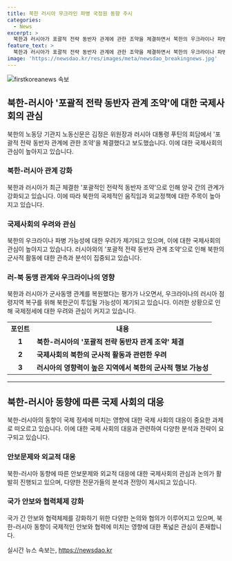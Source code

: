 ```yaml
---
title: 북한 러시아 우크라인 파병 국정원 동향 주시
categories:
  - News
excerpt: >
  북한과 러시아가 포괄적 전략 동반자 관계에 관한 조약을 체결하면서 북한의 우크라이나 파병 가능성이 제기되고 있습니다. 북한 정보 당국은 관련 동향을 주시하고 있으며, 북러 조약 제4조에 따르면 양국이 군사적 및 기타 원조를 제공해야 할 의무가 있습니다. 이에 따라 북한군이 우크라이나의 러시아 점령지역 복구를 위해 투입될 가능성이 제기되고 있습니다. (150자)
feature_text: >
  북한과 러시아가 포괄적 전략 동반자 관계에 관한 조약을 체결하면서 북한의 우크라이나 파병 가능성이 제기되고 있습니다. 북한 정보 당국은 관련 동향을 주시하고 있으며, 북러 조약 제4조에 따르면 양국이 군사적 및 기타 원조를 제공해야 할 의무가 있습니다. 이에 따라 북한군이 우크라이나의 러시아 점령지역 복구를 위해 투입될 가능성이 제기되고 있습니다. (150자)
image: 'https://newsdao.kr/res/images/meta/newsdao_breakingnews.jpg'
---
```


<p><img src="https://newsdao.kr/res/images/meta/newsdao_breakingnews.jpg" alt="firstkoreanews 속보" /></p>

<h2 data-ke-size="size26">북한-러시아 '포괄적 전략 동반자 관계 조약'에 대한 국제사회의 관심</h2>

<p data-ke-size="size16">북한의 노동당 기관지 노동신문은 김정은 위원장과 러시아 대통령 푸틴의 회담에서 '포괄적 전략 동반자 관계에 관한 조약'을 체결했다고 보도했습니다. 이에 대한 국제사회의 관심이 높아지고 있습니다. </p>

<h3><b>북한-러시아 관계 강화</b></h3>

<p data-ke-size="size16">북한과 러시아가 최근 체결한 '포괄적인 전략적 동반자 조약'으로 인해 양국 간의 관계가 강화되고 있습니다. 이에 따라 북한의 국제적인 움직임과 외교정책에 대한 주목이 높아지고 있습니다. </p>

<h3><b>국제사회의 우려와 관심</b></h3>

<p data-ke-size="size16">북한의 우크라이나 파병 가능성에 대한 우려가 제기되고 있으며, 이에 대한 국제사회의 관심이 높아지고 있습니다. 러시아와의 '포괄적 전략 동반자 관계 조약'으로 인해 북한의 군사적 활동에 대한 관측과 분석이 집중되고 있습니다.</p>

<h3><b>러-북 동맹 관계와 우크라이나의 영향</b></h3>

<p data-ke-size="size16">북한과 러시아가 군사동맹 관계를 복원했다는 평가가 나오면서, 우크라이나의 러시아 점령지역 복구를 위해 북한군이 투입될 가능성이 제기되고 있습니다. 이러한 상황으로 인해 국제정세에 대한 우려와 관심이 커지고 있습니다. </p>

<table>
    <tr>
        <td style="text-align: center; height: 17px;"><b>포인트</b></td>
        <td style="text-align: center; height: 17px;"><b>내용</b></td>
    </tr>
    <tr>
        <td style="text-align: center; height: 17px;"><b>1</b></td>
        <td><b>북한-러시아의 '포괄적 전략 동반자 관계 조약' 체결</b></td>
    </tr>
    <tr>
        <td style="text-align: center; height: 17px;"><b>2</b></td>
        <td><b>국제사회의 북한의 군사적 활동과 관련한 우려</b></td>
    </tr>
    <tr>
        <td style="text-align: center; height: 17px;"><b>3</b></td>
        <td><b>러시아의 영향력이 높은 지역에서 북한의 군사적 행보 가능성</b></td>
    </tr>
</table>

<hr>

<h2 data-ke-size="size26">북한-러시아 동향에 따른 국제 사회의 대응</h2>

<p data-ke-size="size16">북한-러시아의 동향이 국제 정세에 미치는 영향에 대한 국제 사회의 대응이 중요한 과제로 떠오르고 있습니다. 이에 대한 국제 사회의 대응과 관련하여 다양한 분석과 전략이 요구되고 있습니다.</p>

<h3><b>안보문제와 외교적 대응</b></h3>

<p data-ke-size="size16">북한-러시아 동향에 따른 안보문제와 외교적 대응에 대한 국제사회의 관심과 논의가 활발히 진행되고 있으며, 다양한 전문가들의 분석과 전망이 제시되고 있습니다.</p>

<h3><b>국가 안보와 협력체제 강화</b></h3>

<p data-ke-size="size16">국가 간 안보와 협력체제를 강화하기 위한 다양한 논의와 협의가 이루어지고 있으며, 북한-러시아 동향이 국제적인 안보와 협력에 미치는 영향에 대한 폭넓은 관심이 존재합니다.</p>
실시간 뉴스 속보는, <a href="https://newsdao.kr" rel="dofollow">https://newsdao.kr</a>


